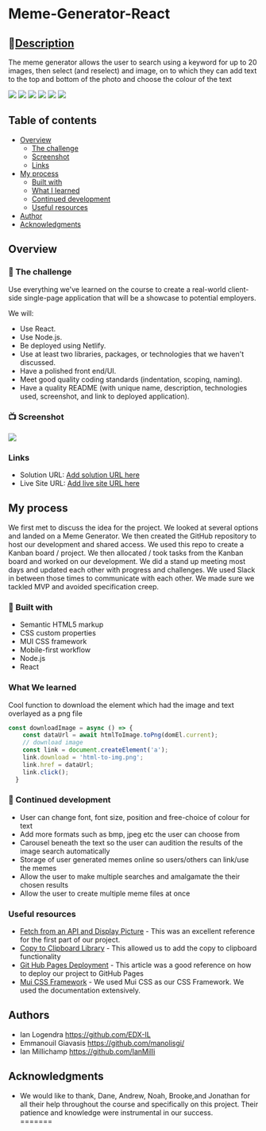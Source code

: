 # Meme-Generator-React

## 🌟[Description](#table-of-contents)
The meme generator allows the user to search using a keyword for up to 20 images, then select (and reselect) and image, on to which they can add text to the top and bottom of the photo and choose the colour of the text
<p>
    <img src="https://img.shields.io/badge/license-MIT-yellow"/>
    <img src="https://img.shields.io/badge/-HTML-brightgreen" />
    <img src="https://img.shields.io/badge/-CSS-lightgrey" />
    <img src="https://img.shields.io/badge/-JavaScript-blue" />
    <img src="https://img.shields.io/badge/-bootstrap-yellowgreen"  />
    <img src="https://img.shields.io/badge/-node.js-orange" />

</p>

## Table of contents

- [Overview](#overview)
  - [The challenge](#the-challenge)
  - [Screenshot](#screenshot)
  - [Links](#links)
- [My process](#my-process)
  - [Built with](#built-with)
  - [What I learned](#what-i-learned)
  - [Continued development](#continued-development)
  - [Useful resources](#useful-resources)
- [Author](#author)
- [Acknowledgments](#acknowledgments)


## Overview

### 🚀 The challenge

Use everything we've learned on the course to create a real-world client-side single-page application that will be a showcase to potential employers. 

We will:
- Use React.
- Use Node.js.
- Be deployed using Netlify.
- Use at least two libraries, packages, or technologies that we haven't discussed.
- Have a polished front end/UI.
- Meet good quality coding standards (indentation, scoping, naming).
- Have a quality README (with unique name, description, technologies used, screenshot, and link to deployed application).

### 📺 Screenshot

![](./screenshot.jpg)



### Links

- Solution URL: [Add solution URL here](https://your-solution-url.com)
- Live Site URL: [Add live site URL here](https://your-live-site-url.com)

## My process

We first met to discuss the idea for the project. We looked at several options and landed on a Meme Generator. We then created the GitHub repository to host our development and shared access. We used this repo to create a Kanban board / project. We then allocated / took tasks from the Kanban board and worked on our development. We did a stand up meeting most days and updated each other with progress and challenges. We used Slack in between those times to communicate with each other. We made sure we tackled MVP and avoided specification creep.

### 🔑 Built with

- Semantic HTML5 markup
- CSS custom properties
- MUI CSS framework 
- Mobile-first workflow
- Node.js
- React


### What We learned

Cool function to download the element which had the image and text overlayed as a png file

```js
const downloadImage = async () => {
    const dataUrl = await htmlToImage.toPng(domEl.current);
    // download image
    const link = document.createElement('a');
    link.download = 'html-to-img.png';
    link.href = dataUrl;
    link.click();
  }
```


### 🤝 Continued development

* User can change font, font size, position and free-choice of colour for text
* Add more formats such as bmp, jpeg etc the user can choose from
* Carousel beneath the text so the user can audition the results of the image search automatically
* Storage of user generated memes online so users/others can link/use the memes
* Allow the user to make multiple searches and amalgamate the their chosen results
* Allow the user to create multiple meme files at once


### Useful resources

- [Fetch from an API and Display Picture](https://medium.com/@yahtzeemoomtaz/fetch-from-an-api-and-display-some-pictures-react-4de2a027eda7) - This was an excellent reference for the first part of our project.
- [Copy to Clipboard Library](https://www.npmjs.com/package/copy-image-clipboard) - This allowed us to add the copy to clipboard functionality
- [Git Hub Pages Deployment](https://medium.com/mobile-web-dev/how-to-build-and-deploy-a-react-app-to-github-pages-in-less-than-5-minutes-d6c4ffd30f14) - This article was a good reference on how to deploy our project to GitHub Pages
- [Mui CSS Framework](https://www.muicss.com/) - We used Mui CSS as our CSS Framework. We used the documentation extensively. 


## Authors
* Ian Logendra https://github.com/EDX-IL
* Emmanouil Giavasis https://github.com/manolisgi/
* Ian Millichamp https://github.com/IanMilli


## Acknowledgments

- We would like to thank, Dane, Andrew, Noah, Brooke,and Jonathan for all their help throughout the course and specifically on this project. Their patience and knowledge were instrumental in our success.  
=======

